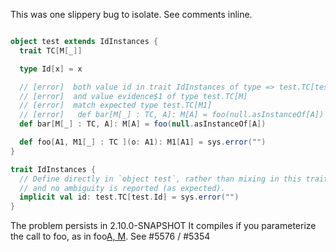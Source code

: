 This was one slippery bug to isolate. See comments inline.

```scala

object test extends IdInstances {
  trait TC[M[_]]

  type Id[x] = x

  // [error]  both value id in trait IdInstances of type => test.TC[test.Id]
  // [error]  and value evidence$1 of type test.TC[M]
  // [error]  match expected type test.TC[M1]
  // [error]   def bar[M[_] : TC, A]: M[A] = foo(null.asInstanceOf[A])
  def bar[M[_] : TC, A]: M[A] = foo(null.asInstanceOf[A])

  def foo[A1, M1[_] : TC ](o: A1): M1[A1] = sys.error("")
}

trait IdInstances {
  // Define directly in `object test`, rather than mixing in this trait,
  // and no ambiguity is reported (as expected).
  implicit val id: test.TC[test.Id] = sys.error("")
}
```

The problem persists in 2.10.0-SNAPSHOT
It compiles if you parameterize the call to foo, as in foo[A, M](null.asInstanceOf[A]).
See #5576 / #5354
